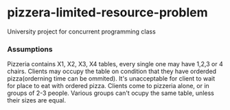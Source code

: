 # pizzera-limited-resource-problem
University project for concurrent programming class

### Assumptions
Pizzeria contains X1, X2, X3, X4 tables, every single one may have 1,2,3 or 4 chairs. Clients may occupy the table on condition that they have orderded pizza(orderning time can be ommited). It's unacceptable for client to wait for place to eat with ordered pizza. Clients come to pizzeria alone, or in groups of 2-3 people. Various groups can't ocupy the same table, unless their sizes are equal.

